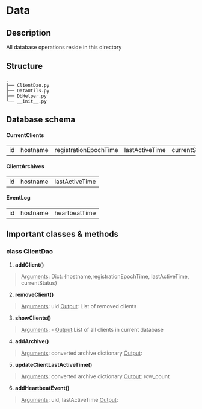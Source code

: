 # Data

## Description
All database operations reside in this directory

## Structure
```
.
├── ClientDao.py
├── DataUtils.py
├── DbHelper.py
└── __init__.py
```

## Database schema

#### CurrentClients
<table>
<tr>
<td>id</td>
<td>hostname</td>
<td>registrationEpochTime</td>
<td>lastActiveTime</td>
<td>currentStatus</td>
<td>lastDataReceivedTime</td>
</tr>
</table>

#### ClientArchives
<table>
<tr>
<td>id</td>
<td>hostname</td>
<td>lastActiveTime</td>
</tr>
</table>

#### EventLog
<table>
<tr>
<td>id</td>
<td>hostname</td>
<td>heartbeatTime</td>
</tr>
</table>


## Important classes & methods 

### class ClientDao
1. **addClient()**
> <u>Arguments</u>:
> Dict: {hostname,registrationEpochTime, lastActiveTime, currentStatus}
2. **removeClient()**
> <u>Arguments</u>: uid
> <u>Output</u>:
> List of removed clients
3. **showClients()**
> <u>Arguments</u>: -
> <u>Output</u>:List of all clients in current database

4. **addArchive()**
> <u>Arguments</u>: converted archive dictionary
> <u>Output</u>: 

5. **updateClientLastActiveTime()**
> <u>Arguments</u>: converted archive dictionary
> <u>Output</u>: row_count

6. **addHeartbeatEvent()**
> <u>Arguments</u>: uid, lastActiveTime
> <u>Output</u>: 
